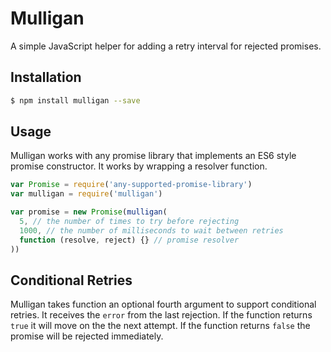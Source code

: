 # Mulligan

A simple JavaScript helper for adding a retry interval for rejected promises.

## Installation

```bash
$ npm install mulligan --save
```

## Usage

Mulligan works with any promise library that implements an ES6 style promise
constructor. It works by wrapping a resolver function.

```js
var Promise = require('any-supported-promise-library')
var mulligan = require('mulligan')

var promise = new Promise(mulligan(
  5, // the number of times to try before rejecting
  1000, // the number of milliseconds to wait between retries
  function (resolve, reject) {} // promise resolver
))
```

## Conditional Retries

Mulligan takes function an optional fourth argument to support conditional
retries. It receives the `error` from the last rejection. If the function
returns `true` it will move on the the next attempt. If the function returns
`false` the promise will be rejected immediately.
